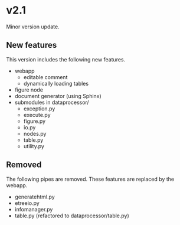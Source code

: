 
v2.1
====
Minor version update.

New features
-----------
This version includes the following new features.

- webapp
    - editable comment
    - dynamically loading tables
- figure node
- document generator (using Sphinx)
- submodules in dataprocessor/
    - exception.py
    - execute.py
    - figure.py
    - io.py
    - nodes.py
    - table.py
    - utility.py

Removed
-------

The following pipes are removed.
These features are replaced by the webapp.

- generatehtml.py
- etreeio.py
- infomanager.py
- table.py (refactored to dataprocessor/table.py)

